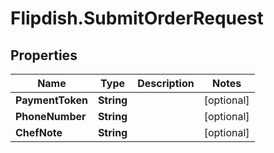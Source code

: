 # Flipdish.SubmitOrderRequest

## Properties

Name | Type | Description | Notes
------------ | ------------- | ------------- | -------------
**PaymentToken** | **String** |  | [optional] 
**PhoneNumber** | **String** |  | [optional] 
**ChefNote** | **String** |  | [optional] 


